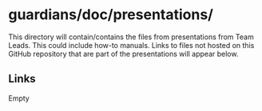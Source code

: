 # guardians/doc/presentations/

This directory will contain/contains the files from presentations from Team Leads. This could include how-to manuals. Links to files not hosted on this GitHub repository that are part of the presentations will appear below.

## Links
Empty